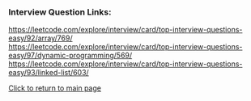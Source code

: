 ### Interview Question Links:
https://leetcode.com/explore/interview/card/top-interview-questions-easy/92/array/769/</br>
https://leetcode.com/explore/interview/card/top-interview-questions-easy/97/dynamic-programming/569/</br>
https://leetcode.com/explore/interview/card/top-interview-questions-easy/93/linked-list/603/</br>

[Click to return to main page](https://github.com/ACMUNLV/coding-meetups)

